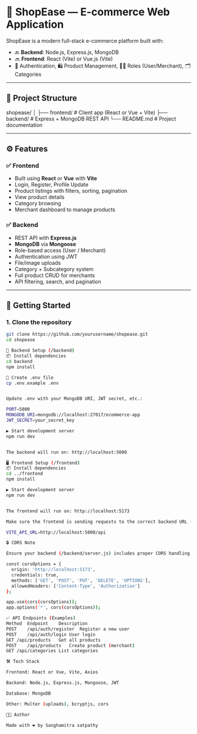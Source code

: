 # 🛒 ShopEase — E-commerce Web Application

ShopEase is a modern full-stack e-commerce platform built with:
- 🔙 **Backend**: Node.js, Express.js, MongoDB
- 🔜 **Frontend**: React (Vite) or Vue.js (Vite)
- 🔐 Authentication, 🛍️ Product Management, 🧑‍💼 Roles (User/Merchant), 🗂️ Categories

---

## 📁 Project Structure

shopease/
│
├── frontend/ # Client app (React or Vue + Vite)
├── backend/ # Express + MongoDB REST API
└── README.md # Project documentation


---

## ⚙️ Features

### ✅ Frontend
- Built using **React** or **Vue** with **Vite**
- Login, Register, Profile Update
- Product listings with filters, sorting, pagination
- View product details
- Category browsing
- Merchant dashboard to manage products

### ✅ Backend
- REST API with **Express.js**
- **MongoDB** via **Mongoose**
- Role-based access (User / Merchant)
- Authentication using JWT
- File/image uploads
- Category + Subcategory system
- Full product CRUD for merchants
- API filtering, search, and pagination

---

## 🚀 Getting Started

### 1. Clone the repository

```bash
git clone https://github.com/yourusername/shopease.git
cd shopease

🧱 Backend Setup (/backend)
📦 Install dependencies
cd backend
npm install

🔑 Create .env file
cp .env.example .env


Update .env with your MongoDB URI, JWT secret, etc.:

PORT=5000
MONGODB_URI=mongodb://localhost:27017/ecommerce-app
JWT_SECRET=your_secret_key

▶️ Start development server
npm run dev


The backend will run on: http://localhost:5000

🖥️ Frontend Setup (/frontend)
📦 Install dependencies
cd ../frontend
npm install

▶️ Start development server
npm run dev


The frontend will run on: http://localhost:5173

Make sure the frontend is sending requests to the correct backend URL (http://localhost:5000). If needed, update your frontend environment file:

VITE_API_URL=http://localhost:5000/api

🔒 CORS Note

Ensure your backend (/backend/server.js) includes proper CORS handling:

const corsOptions = {
  origin: 'http://localhost:5173',
  credentials: true,
  methods: ['GET', 'POST', 'PUT', 'DELETE', 'OPTIONS'],
  allowedHeaders: ['Content-Type', 'Authorization']
};

app.use(cors(corsOptions));
app.options('*', cors(corsOptions));

✅ API Endpoints (Examples)
Method	Endpoint	Description
POST	/api/auth/register	Register a new user
POST	/api/auth/login	User login
GET	/api/products	Get all products
POST	/api/products	Create product (merchant)
GET	/api/categories	List categories

🛠️ Tech Stack

Frontend: React or Vue, Vite, Axios

Backend: Node.js, Express.js, Mongoose, JWT

Database: MongoDB

Other: Multer (uploads), bcryptjs, cors

👨‍💻 Author

Made with ❤️ by Sanghamitra satpathy